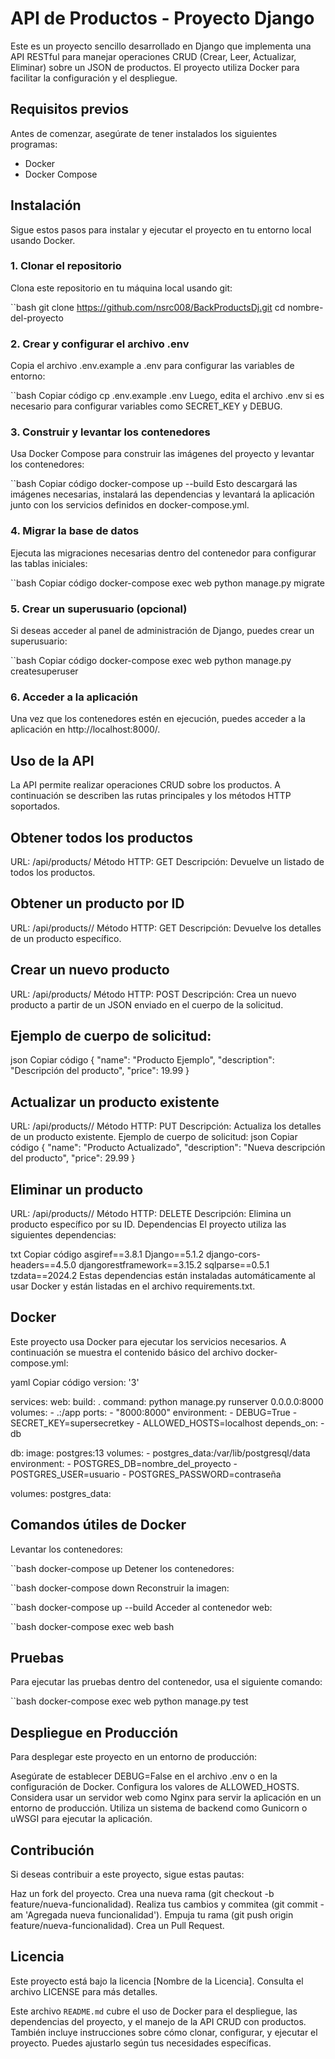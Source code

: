 # API de Productos - Proyecto Django

Este es un proyecto sencillo desarrollado en Django que implementa una API RESTful para manejar operaciones CRUD (Crear, Leer, Actualizar, Eliminar) sobre un JSON de productos. El proyecto utiliza Docker para facilitar la configuración y el despliegue.

## Requisitos previos

Antes de comenzar, asegúrate de tener instalados los siguientes programas:

- Docker
- Docker Compose

## Instalación

Sigue estos pasos para instalar y ejecutar el proyecto en tu entorno local usando Docker.

### 1. Clonar el repositorio

Clona este repositorio en tu máquina local usando git:

``bash
git clone https://github.com/nsrc008/BackProductsDj.git
cd nombre-del-proyecto
### 2. Crear y configurar el archivo .env
Copia el archivo .env.example a .env para configurar las variables de entorno:

``bash
Copiar código
cp .env.example .env
Luego, edita el archivo .env si es necesario para configurar variables como SECRET_KEY y DEBUG.

### 3. Construir y levantar los contenedores
Usa Docker Compose para construir las imágenes del proyecto y levantar los contenedores:

``bash
Copiar código
docker-compose up --build
Esto descargará las imágenes necesarias, instalará las dependencias y levantará la aplicación junto con los servicios definidos en docker-compose.yml.

### 4. Migrar la base de datos
Ejecuta las migraciones necesarias dentro del contenedor para configurar las tablas iniciales:

``bash
Copiar código
docker-compose exec web python manage.py migrate
### 5. Crear un superusuario (opcional)
Si deseas acceder al panel de administración de Django, puedes crear un superusuario:

``bash
Copiar código
docker-compose exec web python manage.py createsuperuser
### 6. Acceder a la aplicación
Una vez que los contenedores estén en ejecución, puedes acceder a la aplicación en http://localhost:8000/.

## Uso de la API
La API permite realizar operaciones CRUD sobre los productos. A continuación se describen las rutas principales y los métodos HTTP soportados.

## Obtener todos los productos
URL: /api/products/
Método HTTP: GET
Descripción: Devuelve un listado de todos los productos.
## Obtener un producto por ID
URL: /api/products/<id>/
Método HTTP: GET
Descripción: Devuelve los detalles de un producto específico.
## Crear un nuevo producto
URL: /api/products/
Método HTTP: POST
Descripción: Crea un nuevo producto a partir de un JSON enviado en el cuerpo de la solicitud.
## Ejemplo de cuerpo de solicitud:
json
Copiar código
{
  "name": "Producto Ejemplo",
  "description": "Descripción del producto",
  "price": 19.99
}
## Actualizar un producto existente
URL: /api/products/<id>/
Método HTTP: PUT
Descripción: Actualiza los detalles de un producto existente.
Ejemplo de cuerpo de solicitud:
json
Copiar código
{
  "name": "Producto Actualizado",
  "description": "Nueva descripción del producto",
  "price": 29.99
}
## Eliminar un producto
URL: /api/products/<id>/
Método HTTP: DELETE
Descripción: Elimina un producto específico por su ID.
Dependencias
El proyecto utiliza las siguientes dependencias:

txt
Copiar código
asgiref==3.8.1
Django==5.1.2
django-cors-headers==4.5.0
djangorestframework==3.15.2
sqlparse==0.5.1
tzdata==2024.2
Estas dependencias están instaladas automáticamente al usar Docker y están listadas en el archivo requirements.txt.

## Docker
Este proyecto usa Docker para ejecutar los servicios necesarios. A continuación se muestra el contenido básico del archivo docker-compose.yml:

yaml
Copiar código
version: '3'

services:
  web:
    build: .
    command: python manage.py runserver 0.0.0.0:8000
    volumes:
      - .:/app
    ports:
      - "8000:8000"
    environment:
      - DEBUG=True
      - SECRET_KEY=supersecretkey
      - ALLOWED_HOSTS=localhost
    depends_on:
      - db

  db:
    image: postgres:13
    volumes:
      - postgres_data:/var/lib/postgresql/data
    environment:
      - POSTGRES_DB=nombre_del_proyecto
      - POSTGRES_USER=usuario
      - POSTGRES_PASSWORD=contraseña

volumes:
  postgres_data:
## Comandos útiles de Docker
Levantar los contenedores:

``bash
docker-compose up
Detener los contenedores:

``bash
docker-compose down
Reconstruir la imagen:

``bash
docker-compose up --build
Acceder al contenedor web:

``bash
docker-compose exec web bash
## Pruebas
Para ejecutar las pruebas dentro del contenedor, usa el siguiente comando:

``bash
docker-compose exec web python manage.py test
## Despliegue en Producción
Para desplegar este proyecto en un entorno de producción:

Asegúrate de establecer DEBUG=False en el archivo .env o en la configuración de Docker.
Configura los valores de ALLOWED_HOSTS.
Considera usar un servidor web como Nginx para servir la aplicación en un entorno de producción.
Utiliza un sistema de backend como Gunicorn o uWSGI para ejecutar la aplicación.
## Contribución
Si deseas contribuir a este proyecto, sigue estas pautas:

Haz un fork del proyecto.
Crea una nueva rama (git checkout -b feature/nueva-funcionalidad).
Realiza tus cambios y commitea (git commit -am 'Agregada nueva funcionalidad').
Empuja tu rama (git push origin feature/nueva-funcionalidad).
Crea un Pull Request.
## Licencia
Este proyecto está bajo la licencia [Nombre de la Licencia]. Consulta el archivo LICENSE para más detalles.

Este archivo `README.md` cubre el uso de Docker para el despliegue, las dependencias del proyecto, y el manejo de la API CRUD con productos. También incluye instrucciones sobre cómo clonar, configurar, y ejecutar el proyecto. Puedes ajustarlo según tus necesidades específicas.
